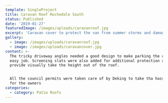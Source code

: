```yaml
---
template: SingleProject
title: Caravan Roof Rochedale South
status: Published
date: '2019-01-27'
featuredImage: /images/uploads/caravanroof.jpg
excerpt: 'Caravan cover to protect the van from summer storms and damaging UV '
gallery:
  - image: /images/uploads/caravanroof.jpg
  - image: /images/uploads/caravancover.jpg
content: >-
  The tricky driveway angles needed a good design to make parking the caravan an
  easy job. Screening slats were also added for additional protection and to
  provide visually take the height out of the roof.


  All the council permits were taken care of by Deking to take tha hassles out
  for the owners
categories:
  - category: Patio Roofs
---
```


